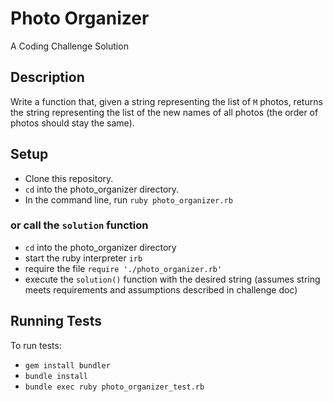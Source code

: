 
# Photo Organizer

A Coding Challenge Solution


## Description

Write a function that, given a string representing the list of `M` photos,
returns the string representing the list of the new names of all photos
(the order of photos should stay the same).
## Setup

* Clone this repository.
* `cd` into the photo_organizer directory.
* In the command line, run `ruby photo_organizer.rb`

### or call the ```solution``` function
* ```cd``` into the photo_organizer directory
* start the ruby interpreter ```irb```
* require the file ```require './photo_organizer.rb'```
* execute the ```solution()``` function with the desired string (assumes string meets requirements and assumptions described in challenge doc)



## Running Tests

To run tests:

* ```gem install bundler```
* ```bundle install```
* ```bundle exec ruby photo_organizer_test.rb```
